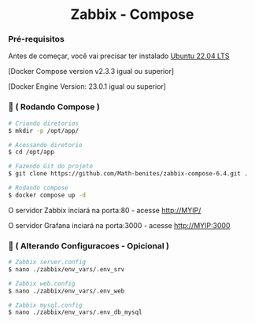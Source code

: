 <h1 align="center">Zabbix - Compose </h1>

### Pré-requisitos

Antes de começar, você vai precisar ter instalado 
[Ubuntu 22.04 LTS ](https://releases.ubuntu.com/jammy/)

[Docker Compose version v2.3.3 igual ou superior]

[Docker Engine Version: 23.0.1 igual ou superior]



### 🎲 ( Rodando Compose )

```bash
# Criando diretorios
$ mkdir -p /opt/app/
```
```bash
# Acessando diretorio
$ cd /opt/app
```
```bash
# Fazendo Git do projeto
$ git clone https://github.com/Math-benites/zabbix-compose-6.4.git . 
```
```bash
# Rodando compose
$ docker compose up -d
```

O servidor Zabbix inciará na porta:80 - acesse <http://MYIP/>

O servidor Grafana inciará na porta:3000 - acesse <http://MYIP:3000>

### 🔧 ( Alterando Configuracoes - Opicional )

```bash
# Zabbix server.config
$ nano ./zabbix/env_vars/.env_srv
```
```bash
# Zabbix web.config
$ nano ./zabbix/env_vars/.env_web
```
```bash
# Zabbix mysql.config
$ nano ./zabbix/env_vars/.env_db_mysql
```


